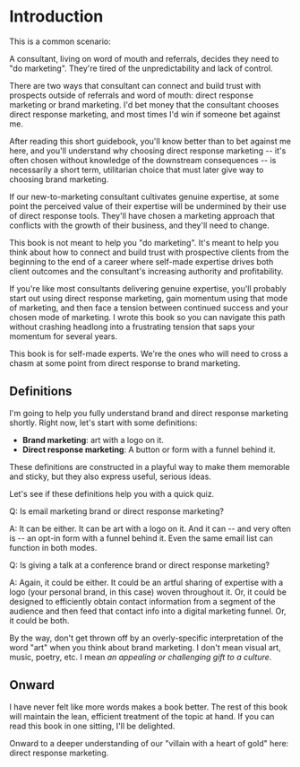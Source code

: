 # Introduction

This is a common scenario:

A consultant, living on word of mouth and referrals, decides they need to "do marketing". They're tired of the unpredictability and lack of control.

There are two ways that consultant can connect and build trust with prospects outside of referrals and word of mouth: direct response marketing or brand marketing. I'd bet money that the consultant chooses direct response marketing, and most times I'd win if someone bet against me.

After reading this short guidebook, you'll know better than to bet against me here, and you'll understand why choosing direct response marketing -- it's often chosen without knowledge of the downstream consequences -- is necessarily a short term, utilitarian choice that must later give way to choosing brand marketing.

If our new-to-marketing consultant cultivates genuine expertise, at some point the perceived value of their expertise will be undermined by their use of direct response tools. They'll have chosen a marketing approach that conflicts with the growth of their business, and they'll need to change.

This book is not meant to help you "do marketing". It's meant to help you think about how to connect and build trust with prospective clients from the beginning to the end of a career where self-made expertise drives both client outcomes and the consultant's increasing authority and profitability.

If you're like most consultants delivering genuine expertise, you'll probably start out using direct response marketing, gain momentum using that mode of marketing, and then face a tension between continued success and your chosen mode of marketing. I wrote this book so you can navigate this path without crashing headlong into a frustrating tension that saps your momentum for several years.

This book is for self-made experts. We're the ones who will need to cross a chasm at some point from direct response to brand marketing.

## Definitions

I'm going to help you fully understand brand and direct response marketing shortly. Right now, let's start with some definitions:

- **Brand marketing**: art with a logo on it.
- **Direct response marketing**: A button or form with a funnel behind it.

These definitions are constructed in a playful way to make them memorable and sticky, but they also express useful, serious ideas.

Let's see if these definitions help you with a quick quiz.

Q: Is email marketing brand or direct response marketing?

A: It can be either. It can be art with a logo on it. And it can -- and very often is -- an opt-in form with a funnel behind it. Even the same email list can function in both modes.

Q: Is giving a talk at a conference brand or direct response marketing?

A: Again, it could be either. It could be an artful sharing of expertise with a logo (your personal brand, in this case) woven throughout it. Or, it could be designed to efficiently obtain contact information from a segment of the audience and then feed that contact info into a digital marketing funnel. Or, it could be both.

By the way, don't get thrown off by an overly-specific interpretation of the word "art" when you think about brand marketing. I don't mean visual art, music, poetry, etc. I mean _an appealing or challenging gift to a culture_.

## Onward

I have never felt like more words makes a book better. The rest of this book will maintain the lean, efficient treatment of the topic at hand. If you can read this book in one sitting, I'll be delighted.

Onward to a deeper understanding of our "villain with a heart of gold" here: direct response marketing.